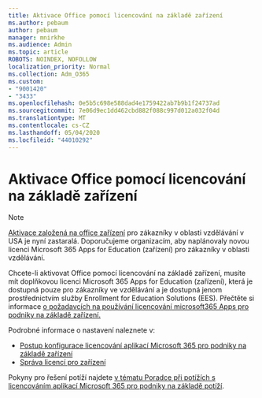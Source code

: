 ```yaml
---
title: Aktivace Office pomocí licencování na základě zařízení
ms.author: pebaum
author: pebaum
manager: mnirkhe
ms.audience: Admin
ms.topic: article
ROBOTS: NOINDEX, NOFOLLOW
localization_priority: Normal
ms.collection: Adm_O365
ms.custom:
- "9001420"
- "3433"
ms.openlocfilehash: 0e5b5c698e588dad4e1759422ab7b9b1f24737ad
ms.sourcegitcommit: 7e06d9ec1dd462cbd882f088c997d012a032f04d
ms.translationtype: MT
ms.contentlocale: cs-CZ
ms.lasthandoff: 05/04/2020
ms.locfileid: "44010292"
---
```

# <a name="activating-office-using-device-based-licensing"></a>Aktivace Office pomocí licencování na základě zařízení

> [!NOTE]
> [Aktivace založená na office zařízení](https://aka.ms/officedba) pro zákazníky v oblasti vzdělávání v USA je nyní zastaralá. Doporučujeme organizacím, aby naplánovaly novou licenci Microsoft 365 Apps for Education (zařízení) pro zákazníky v oblasti vzdělávání.

Chcete-li aktivovat Office pomocí licencování na základě zařízení, musíte mít doplňkovou licenci Microsoft 365 Apps for Education (zařízení), která je dostupná pouze pro zákazníky ve vzdělávání a je dostupná jenom prostřednictvím služby Enrollment for Education Solutions (EES). Přečtěte si informace [o požadavcích na používání licencování microsoft365 Apps pro podniky na základě zařízení.](https://docs.microsoft.com/deployoffice/device-based-licensing#requirements-for-using-device-based-licensing-for-microsoft-365-apps-for-enterprise)


Podrobné informace o nastavení naleznete v:

- [Postup konfigurace licencování aplikací Microsoft 365 pro podniky na základě zařízení](https://docs.microsoft.com/deployoffice/device-based-licensing#steps-to-configure-device-based-licensing-for-microsoft-365-apps-for-enterprise)
- [Správa licencí pro zařízení](https://docs.microsoft.com/Office365/Admin/misc/manage-licenses-for-devices)

Pokyny pro řešení potíží najdete [v tématu Poradce při potížích s licencováním aplikací Microsoft 365 pro podniky na základě potíží](https://docs.microsoft.com/deployoffice/device-based-licensing#troubleshoot-device-based-licensing-for-microsoft-365-apps-for-enterprise).

